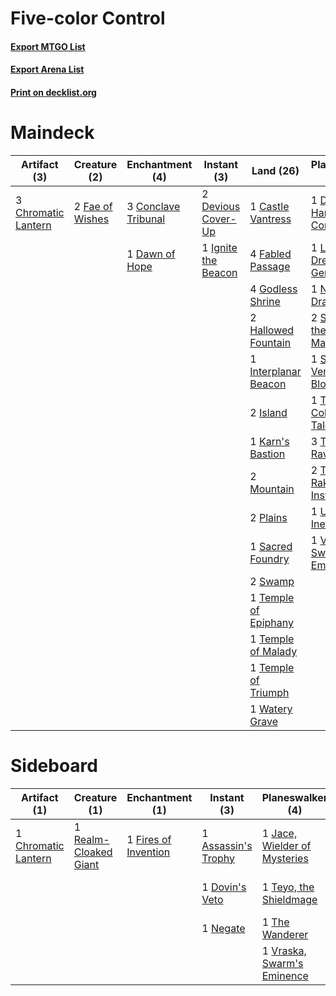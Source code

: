 # Five-color Control

#### [Export MTGO List](../collection/Five-color%20Control/Five-color%20Control.txt)
#### [Export Arena List](../collection/Five-color%20Control/Five-color%20Control_arena.txt)
#### [Print on decklist.org](http://decklist.org/?deckmain=1%09Castle%20Vantress%0A3%09Chromatic%20Lantern%0A3%09Conclave%20Tribunal%0A1%09Dawn%20of%20Hope%0A1%09Deafening%20Clarion%0A2%09Devious%20Cover-Up%0A1%09Dovin,%20Hand%20of%20Control%0A4%09Fabled%20Passage%0A2%09Fae%20of%20Wishes%0A4%09Godless%20Shrine%0A2%09Hallowed%20Fountain%0A1%09Ignite%20the%20Beacon%0A1%09Interplanar%20Beacon%0A2%09Island%0A1%09Karn's%20Bastion%0A3%09Kaya's%20Wrath%0A1%09Liliana,%20Dreadhorde%20General%0A2%09Mountain%0A1%09Nicol%20Bolas,%20Dragon-God%0A2%09Plains%0A1%09Ritual%20of%20Soot%0A1%09Sacred%20Foundry%0A2%09Sarkhan%20the%20Masterless%0A1%09Sorin,%20Vengeful%20Bloodlord%0A2%09Swamp%0A1%09Tamiyo,%20Collector%20of%20Tales%0A3%09Teferi,%20Time%20Raveler%0A1%09Temple%20of%20Epiphany%0A1%09Temple%20of%20Malady%0A1%09Temple%20of%20Triumph%0A2%09Tibalt,%20Rakish%20Instigator%0A3%09Time%20Wipe%0A1%09Ugin,%20the%20Ineffable%0A1%09Vraska,%20Swarm's%20Eminence%0A1%09Watery%20Grave&deckside=1%09Assassin's%20Trophy%0A1%09Casualties%20of%20War%0A1%09Chromatic%20Lantern%0A1%09Deafening%20Clarion%0A1%09Dovin's%20Veto%0A1%09Fires%20of%20Invention%0A1%09Jace,%20Wielder%20of%20Mysteries%0A1%09Negate%0A1%09Realm-Cloaked%20Giant%0A1%09Ritual%20of%20Soot%0A1%09Teyo,%20the%20Shieldmage%0A2%09The%20Elderspell%0A1%09The%20Wanderer%0A1%09Vraska,%20Swarm's%20Eminence)
# Maindeck

|                                         Artifact (3)                                         |                                       Creature (2)                                       |                                       Enchantment (4)                                        |                                         Instant (3)                                          |                                           Land (26)                                           |                                           Planeswalker (14)                                            |                                         Sorcery (8)                                          |
|----------------------------------------------------------------------------------------------|------------------------------------------------------------------------------------------|----------------------------------------------------------------------------------------------|----------------------------------------------------------------------------------------------|-----------------------------------------------------------------------------------------------|--------------------------------------------------------------------------------------------------------|----------------------------------------------------------------------------------------------|
|3 [Chromatic Lantern](http://gatherer.wizards.com/Pages/Card/Details.aspx?multiverseid=420864)|2 [Fae of Wishes](http://gatherer.wizards.com/Pages/Card/Details.aspx?multiverseid=473006)|3 [Conclave Tribunal](http://gatherer.wizards.com/Pages/Card/Details.aspx?multiverseid=452756)|2 [Devious Cover-Up](http://gatherer.wizards.com/Pages/Card/Details.aspx?multiverseid=452785) |1 [Castle Vantress](http://gatherer.wizards.com/Pages/Card/Details.aspx?multiverseid=473204)   |1 [Dovin, Hand of Control](http://gatherer.wizards.com/Pages/Card/Details.aspx?multiverseid=461156)     |1 [Deafening Clarion](http://gatherer.wizards.com/Pages/Card/Details.aspx?multiverseid=452915)|
|                                                                                              |                                                                                          |1 [Dawn of Hope](http://gatherer.wizards.com/Pages/Card/Details.aspx?multiverseid=452758)     |1 [Ignite the Beacon](http://gatherer.wizards.com/Pages/Card/Details.aspx?multiverseid=460945)|4 [Fabled Passage](http://gatherer.wizards.com/Pages/Card/Details.aspx?multiverseid=473206)    |1 [Liliana, Dreadhorde General](http://gatherer.wizards.com/Pages/Card/Details.aspx?multiverseid=461024)|3 [Kaya's Wrath](http://gatherer.wizards.com/Pages/Card/Details.aspx?multiverseid=457331)     |
|                                                                                              |                                                                                          |                                                                                              |                                                                                              |4 [Godless Shrine](http://gatherer.wizards.com/Pages/Card/Details.aspx?multiverseid=405099)    |1 [Nicol Bolas, Dragon-God](http://gatherer.wizards.com/Pages/Card/Details.aspx?multiverseid=463947)    |1 [Ritual of Soot](http://gatherer.wizards.com/Pages/Card/Details.aspx?multiverseid=452834)   |
|                                                                                              |                                                                                          |                                                                                              |                                                                                              |2 [Hallowed Fountain](http://gatherer.wizards.com/Pages/Card/Details.aspx?multiverseid=97071)  |2 [Sarkhan the Masterless](http://gatherer.wizards.com/Pages/Card/Details.aspx?multiverseid=461070)     |3 [Time Wipe](http://gatherer.wizards.com/Pages/Card/Details.aspx?multiverseid=461150)        |
|                                                                                              |                                                                                          |                                                                                              |                                                                                              |1 [Interplanar Beacon](http://gatherer.wizards.com/Pages/Card/Details.aspx?multiverseid=461174)|1 [Sorin, Vengeful Bloodlord](http://gatherer.wizards.com/Pages/Card/Details.aspx?multiverseid=461144)  |                                                                                              |
|                                                                                              |                                                                                          |                                                                                              |                                                                                              |2 [Island](http://gatherer.wizards.com/Pages/Card/Details.aspx?multiverseid=439857)            |1 [Tamiyo, Collector of Tales](http://gatherer.wizards.com/Pages/Card/Details.aspx?multiverseid=461147) |                                                                                              |
|                                                                                              |                                                                                          |                                                                                              |                                                                                              |1 [Karn's Bastion](http://gatherer.wizards.com/Pages/Card/Details.aspx?multiverseid=461175)    |3 [Teferi, Time Raveler](http://gatherer.wizards.com/Pages/Card/Details.aspx?multiverseid=461148)       |                                                                                              |
|                                                                                              |                                                                                          |                                                                                              |                                                                                              |2 [Mountain](http://gatherer.wizards.com/Pages/Card/Details.aspx?multiverseid=439859)          |2 [Tibalt, Rakish Instigator](http://gatherer.wizards.com/Pages/Card/Details.aspx?multiverseid=461073)  |                                                                                              |
|                                                                                              |                                                                                          |                                                                                              |                                                                                              |2 [Plains](http://gatherer.wizards.com/Pages/Card/Details.aspx?multiverseid=439856)            |1 [Ugin, the Ineffable](http://gatherer.wizards.com/Pages/Card/Details.aspx?multiverseid=460929)        |                                                                                              |
|                                                                                              |                                                                                          |                                                                                              |                                                                                              |1 [Sacred Foundry](http://gatherer.wizards.com/Pages/Card/Details.aspx?multiverseid=405106)    |1 [Vraska, Swarm's Eminence](http://gatherer.wizards.com/Pages/Card/Details.aspx?multiverseid=461163)   |                                                                                              |
|                                                                                              |                                                                                          |                                                                                              |                                                                                              |2 [Swamp](http://gatherer.wizards.com/Pages/Card/Details.aspx?multiverseid=439858)             |                                                                                                        |                                                                                              |
|                                                                                              |                                                                                          |                                                                                              |                                                                                              |1 [Temple of Epiphany](http://gatherer.wizards.com/Pages/Card/Details.aspx?multiverseid=442808)|                                                                                                        |                                                                                              |
|                                                                                              |                                                                                          |                                                                                              |                                                                                              |1 [Temple of Malady](http://gatherer.wizards.com/Pages/Card/Details.aspx?multiverseid=380515)  |                                                                                                        |                                                                                              |
|                                                                                              |                                                                                          |                                                                                              |                                                                                              |1 [Temple of Triumph](http://gatherer.wizards.com/Pages/Card/Details.aspx?multiverseid=373560) |                                                                                                        |                                                                                              |
|                                                                                              |                                                                                          |                                                                                              |                                                                                              |1 [Watery Grave](http://gatherer.wizards.com/Pages/Card/Details.aspx?multiverseid=405114)      |                                                                                                        |                                                                                              |


# Sideboard

|                                         Artifact (1)                                         |                                          Creature (1)                                          |                                        Enchantment (1)                                        |                                         Instant (3)                                          |                                           Planeswalker (4)                                            |                                         Sorcery (5)                                          |
|----------------------------------------------------------------------------------------------|------------------------------------------------------------------------------------------------|-----------------------------------------------------------------------------------------------|----------------------------------------------------------------------------------------------|-------------------------------------------------------------------------------------------------------|----------------------------------------------------------------------------------------------|
|1 [Chromatic Lantern](http://gatherer.wizards.com/Pages/Card/Details.aspx?multiverseid=420864)|1 [Realm-Cloaked Giant](http://gatherer.wizards.com/Pages/Card/Details.aspx?multiverseid=472988)|1 [Fires of Invention](http://gatherer.wizards.com/Pages/Card/Details.aspx?multiverseid=473087)|1 [Assassin's Trophy](http://gatherer.wizards.com/Pages/Card/Details.aspx?multiverseid=452902)|1 [Jace, Wielder of Mysteries](http://gatherer.wizards.com/Pages/Card/Details.aspx?multiverseid=460981)|1 [Casualties of War](http://gatherer.wizards.com/Pages/Card/Details.aspx?multiverseid=461114)|
|                                                                                              |                                                                                                |                                                                                               |1 [Dovin's Veto](http://gatherer.wizards.com/Pages/Card/Details.aspx?multiverseid=461120)     |1 [Teyo, the Shieldmage](http://gatherer.wizards.com/Pages/Card/Details.aspx?multiverseid=460959)      |1 [Deafening Clarion](http://gatherer.wizards.com/Pages/Card/Details.aspx?multiverseid=452915)|
|                                                                                              |                                                                                                |                                                                                               |1 [Negate](http://gatherer.wizards.com/Pages/Card/Details.aspx?multiverseid=423707)           |1 [The Wanderer](http://gatherer.wizards.com/Pages/Card/Details.aspx?multiverseid=460964)              |1 [Ritual of Soot](http://gatherer.wizards.com/Pages/Card/Details.aspx?multiverseid=452834)   |
|                                                                                              |                                                                                                |                                                                                               |                                                                                              |1 [Vraska, Swarm's Eminence](http://gatherer.wizards.com/Pages/Card/Details.aspx?multiverseid=461163)  |2 [The Elderspell](http://gatherer.wizards.com/Pages/Card/Details.aspx?multiverseid=461016)   |

